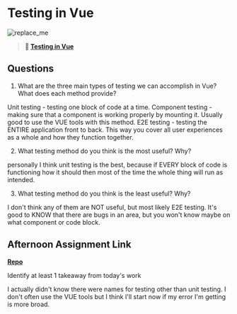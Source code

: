 # Testing in Vue

![replace_me](https://codeworks.blob.core.windows.net/public/assets/img/illustrations/placeholder.svg)

> **📖 [Testing in Vue](https://codeworksacademy.com/fs-student-guide/resources/wk8-9/04-Vue-Testing)**

## Questions

1. What are the three main types of testing we can accomplish in Vue? What does each method provide?

Unit testing - testing one block of code at a time.
Component testing - making sure that a component is working properly by mounting it. Usually good to use the VUE tools with this method.
E2E testing - testing the ENTIRE application front to back. This way you cover all user experiences as a whole and how they function together.

2. What testing method do you think is the most useful? Why?

personally I think unit testing is the best, because if EVERY block of code is functioning how it should then most of the time the whole thing will run as intended.

3. What testing method do you think is the least useful? Why?

I don't think any of them are NOT useful, but most likely E2E testing. It's good to KNOW that there are bugs in an area, but you won't know maybe on what component or code block.

## Afternoon Assignment Link

**[Repo](https://github.com/JustinBrower/<ASSIGNMENT_REPO>)**

Identify at least 1 takeaway from today's work

I actually didn't know there were names for testing other than unit testing. I don't often use the VUE tools but I think I'll start now if my error I'm getting is more broad.
